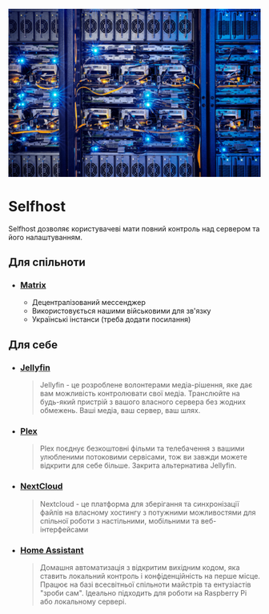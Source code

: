 ![Title](/pages/selfhost.png)

# Selfhost

Selfhost дозволяє користувачеві мати повний контроль над сервером та його налаштуванням.

## Для спільноти
- ### [**Matrix**](https://matrix.org/) <Badge type="info" text="Open Source" />
  - Децентралізований мессенджер
  - Використовується нашими військовими для зв'язку
  - Українські інстанси (треба додати посилання)

## Для себе
- ### [**Jellyfin**](https://jellyfin.org/) <Badge type="info" text="Open Source" />
  > Jellyfin - це розроблене волонтерами медіа-рішення, яке дає вам можливість контролювати свої медіа. Транслюйте на будь-який пристрій з вашого власного сервера без жодних обмежень. Ваші медіа, ваш сервер, ваш шлях.
- ### [**Plex**](https://www.plex.tv/) <Badge type="danger" text="Proprietary" />
  > Plex поєднує безкоштовні фільми та телебачення з вашими улюбленими потоковими сервісами, тож ви завжди можете відкрити для себе більше. Закрита альтернатива Jellyfin.
- ### [**NextCloud**](https://nextcloud.com/) <Badge type="info" text="Open Source" />
  > Nextcloud - це платформа для зберігання та синхронізації файлів на власному хостингу з потужними можливостями для спільної роботи з настільними, мобільними та веб-інтерфейсами
- ### [**Home Assistant**](https://www.home-assistant.io/) <Badge type="info" text="Open Source" />
  > Домашня автоматизація з відкритим вихідним кодом, яка ставить локальний контроль і конфіденційність на перше місце. Працює на базі всесвітньої спільноти майстрів та ентузіастів "зроби сам". Ідеально підходить для роботи на Raspberry Pi або локальному сервері.